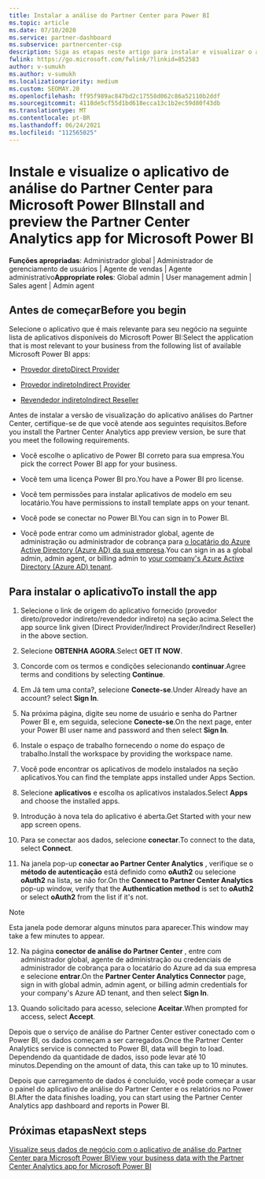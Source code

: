 ```yaml
---
title: Instalar a análise do Partner Center para Power BI
ms.topic: article
ms.date: 07/10/2020
ms.service: partner-dashboard
ms.subservice: partnercenter-csp
description: Siga as etapas neste artigo para instalar e visualizar o aplicativo de análise do Partner Center para Power BI (para parceiros diretos no CSP).
fwlink: https://go.microsoft.com/fwlink/?linkid=852583
author: v-sumukh
ms.author: v-sumukh
ms.localizationpriority: medium
ms.custom: SEOMAY.20
ms.openlocfilehash: ff95f989ac847bd2c17558d062c86a52110b2ddf
ms.sourcegitcommit: 4118de5cf55d1bd618ecca13c1b2ec59d80f43db
ms.translationtype: MT
ms.contentlocale: pt-BR
ms.lasthandoff: 06/24/2021
ms.locfileid: "112565025"
---
```

# <a name="install-and-preview-the-partner-center-analytics-app-for-microsoft-power-bi"></a><span data-ttu-id="77aab-103">Instale e visualize o aplicativo de análise do Partner Center para Microsoft Power BI</span><span class="sxs-lookup"><span data-stu-id="77aab-103">Install and preview the Partner Center Analytics app for Microsoft Power BI</span></span>


<span data-ttu-id="77aab-104">**Funções apropriadas**: Administrador global | Administrador de gerenciamento de usuários | Agente de vendas | Agente administrativo</span><span class="sxs-lookup"><span data-stu-id="77aab-104">**Appropriate roles**: Global admin | User management admin | Sales agent | Admin agent</span></span>

## <a name="before-you-begin"></a><span data-ttu-id="77aab-105">Antes de começar</span><span class="sxs-lookup"><span data-stu-id="77aab-105">Before you begin</span></span>

<span data-ttu-id="77aab-106">Selecione o aplicativo que é mais relevante para seu negócio na seguinte lista de aplicativos disponíveis do Microsoft Power BI:</span><span class="sxs-lookup"><span data-stu-id="77aab-106">Select the application that is most relevant to your business from the following list of available Microsoft Power BI apps:</span></span>

- [<span data-ttu-id="77aab-107">Provedor direto</span><span class="sxs-lookup"><span data-stu-id="77aab-107">Direct Provider</span></span>](https://appsource.microsoft.com/product/power-bi/partnercenteranalytics.direct_provider_partner_analytics)

- [<span data-ttu-id="77aab-108">Provedor indireto</span><span class="sxs-lookup"><span data-stu-id="77aab-108">Indirect Provider</span></span>](https://appsource.microsoft.com/product/power-bi/partnercenteranalytics.indirect_provider_partner_analytics)

- [<span data-ttu-id="77aab-109">Revendedor indireto</span><span class="sxs-lookup"><span data-stu-id="77aab-109">Indirect Reseller</span></span>](https://appsource.microsoft.com/product/power-bi/partnercenteranalytics.indirect_reseller_partner_analytics)

<span data-ttu-id="77aab-110">Antes de instalar a versão de visualização do aplicativo análises do Partner Center, certifique-se de que você atende aos seguintes requisitos.</span><span class="sxs-lookup"><span data-stu-id="77aab-110">Before you install the Partner Center Analytics app preview version, be sure that you meet the following requirements.</span></span>

- <span data-ttu-id="77aab-111">Você escolhe o aplicativo de Power BI correto para sua empresa.</span><span class="sxs-lookup"><span data-stu-id="77aab-111">You pick the correct Power BI app for your business.</span></span>

- <span data-ttu-id="77aab-112">Você tem uma licença Power BI pro.</span><span class="sxs-lookup"><span data-stu-id="77aab-112">You have a Power BI pro license.</span></span>

- <span data-ttu-id="77aab-113">Você tem permissões para instalar aplicativos de modelo em seu locatário.</span><span class="sxs-lookup"><span data-stu-id="77aab-113">You have permissions to install template apps on your tenant.</span></span>

- <span data-ttu-id="77aab-114">Você pode se conectar no Power BI.</span><span class="sxs-lookup"><span data-stu-id="77aab-114">You can sign in to Power BI.</span></span>

- <span data-ttu-id="77aab-115">Você pode entrar como um administrador global, agente de administração ou administrador de cobrança para [o locatário do Azure Active Directory (Azure AD) da sua empresa](azure-active-directory-tenants-and-partner-center.md).</span><span class="sxs-lookup"><span data-stu-id="77aab-115">You can sign in as a global admin, admin agent, or billing admin to [your company's Azure Active Directory (Azure AD) tenant](azure-active-directory-tenants-and-partner-center.md).</span></span>

## <a name="to-install-the-app"></a><span data-ttu-id="77aab-116">Para instalar o aplicativo</span><span class="sxs-lookup"><span data-stu-id="77aab-116">To install the app</span></span>

1. <span data-ttu-id="77aab-117">Selecione o link de origem do aplicativo fornecido (provedor direto/provedor indireto/revendedor indireto) na seção acima.</span><span class="sxs-lookup"><span data-stu-id="77aab-117">Select the app source link given (Direct Provider/Indirect Provider/Indirect Reseller) in the above section.</span></span>

2. <span data-ttu-id="77aab-118">Selecione **OBTENHA AGORA**.</span><span class="sxs-lookup"><span data-stu-id="77aab-118">Select **GET IT NOW**.</span></span> 

3. <span data-ttu-id="77aab-119">Concorde com os termos e condições selecionando **continuar**.</span><span class="sxs-lookup"><span data-stu-id="77aab-119">Agree terms and conditions by selecting **Continue**.</span></span>

4. <span data-ttu-id="77aab-120">Em Já tem uma conta?, selecione **Conecte-se**.</span><span class="sxs-lookup"><span data-stu-id="77aab-120">Under Already have an account? select **Sign In**.</span></span>

5. <span data-ttu-id="77aab-121">Na próxima página, digite seu nome de usuário e senha do Partner Power BI e, em seguida, selecione **Conecte-se**.</span><span class="sxs-lookup"><span data-stu-id="77aab-121">On the next page, enter your Power BI user name and password and then select **Sign In**.</span></span>

6. <span data-ttu-id="77aab-122">Instale o espaço de trabalho fornecendo o nome do espaço de trabalho.</span><span class="sxs-lookup"><span data-stu-id="77aab-122">Install the workspace by providing the workspace name.</span></span>

7. <span data-ttu-id="77aab-123">Você pode encontrar os aplicativos de modelo instalados na seção aplicativos.</span><span class="sxs-lookup"><span data-stu-id="77aab-123">You can find the template apps installed under Apps Section.</span></span>

8. <span data-ttu-id="77aab-124">Selecione **aplicativos** e escolha os aplicativos instalados.</span><span class="sxs-lookup"><span data-stu-id="77aab-124">Select **Apps** and choose the installed apps.</span></span>

9. <span data-ttu-id="77aab-125">Introdução à nova tela do aplicativo é aberta.</span><span class="sxs-lookup"><span data-stu-id="77aab-125">Get Started with your new app screen opens.</span></span>

10. <span data-ttu-id="77aab-126">Para se conectar aos dados, selecione **conectar**.</span><span class="sxs-lookup"><span data-stu-id="77aab-126">To connect to the data, select **Connect**.</span></span>

11. <span data-ttu-id="77aab-127">Na janela pop-up **conectar ao Partner Center Analytics** , verifique se o **método de autenticação** está definido como **oAuth2** ou selecione **oAuth2** na lista, se não for.</span><span class="sxs-lookup"><span data-stu-id="77aab-127">On the **Connect to Partner Center Analytics** pop-up window, verify that the **Authentication method** is set to **oAuth2** or select **oAuth2** from the list if it's not.</span></span> 

> [!NOTE]  
>  <span data-ttu-id="77aab-128">Esta janela pode demorar alguns minutos para aparecer.</span><span class="sxs-lookup"><span data-stu-id="77aab-128">This window may take a few minutes to appear.</span></span>

12. <span data-ttu-id="77aab-129">Na página **conector de análise do Partner Center** , entre com administrador global, agente de administração ou credenciais de administrador de cobrança para o locatário do Azure ad da sua empresa e selecione **entrar**.</span><span class="sxs-lookup"><span data-stu-id="77aab-129">On the **Partner Center Analytics Connector** page, sign in with global admin, admin agent, or billing admin credentials for your company's Azure AD tenant, and then select **Sign In**.</span></span>
 
13. <span data-ttu-id="77aab-130">Quando solicitado para acesso, selecione **Aceitar**.</span><span class="sxs-lookup"><span data-stu-id="77aab-130">When prompted for access, select **Accept**.</span></span> 

<span data-ttu-id="77aab-131">Depois que o serviço de análise do Partner Center estiver conectado com o Power BI, os dados começam a ser carregados.</span><span class="sxs-lookup"><span data-stu-id="77aab-131">Once the Partner Center Analytics service is connected to Power BI, data will begin to load.</span></span> <span data-ttu-id="77aab-132">Dependendo da quantidade de dados, isso pode levar até 10 minutos.</span><span class="sxs-lookup"><span data-stu-id="77aab-132">Depending on the amount of data, this can take up to 10 minutes.</span></span> 

<span data-ttu-id="77aab-133">Depois que carregamento de dados é concluído, você pode começar a usar o painel do aplicativo de análise do Partner Center e os relatórios no Power BI.</span><span class="sxs-lookup"><span data-stu-id="77aab-133">After the data finishes loading, you can start using the Partner Center Analytics app dashboard and reports in Power BI.</span></span>

## <a name="next-steps"></a><span data-ttu-id="77aab-134">Próximas etapas</span><span class="sxs-lookup"><span data-stu-id="77aab-134">Next steps</span></span>

[<span data-ttu-id="77aab-135">Visualize seus dados de negócio com o aplicativo de análise do Partner Center para Microsoft Power BI</span><span class="sxs-lookup"><span data-stu-id="77aab-135">View your business data with the Partner Center Analytics app for Microsoft Power BI</span></span>](power-bi-app-for-direct-partners-use.md)
